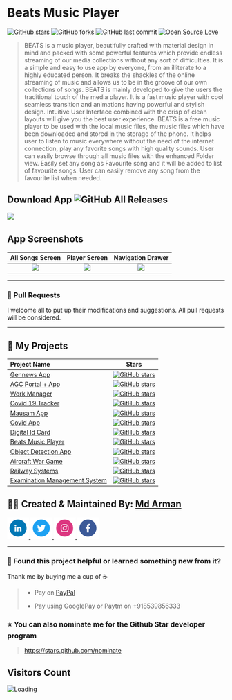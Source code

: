 # Beats Music Player

[![GitHub stars](https://img.shields.io/github/stars/mdarman187/Beats_player?style=social)](https://github.com/login?return_to=%2Fmdarman187%Beats_player) ![GitHub forks](https://img.shields.io/github/forks/mdarman187/Beats_player?style=social) ![GitHub last commit](https://img.shields.io/github/last-commit/mdarman187/Beats_player) [![Open Source Love](https://badges.frapsoft.com/os/v2/open-source.svg?v=103)](https://github.com/mdarman187/Beats_player) 


> BEATS is a music player, beautifully crafted with material design in mind and packed with some powerful features which provide endless streaming of our media
collections without any sort of difficulties. 
> It is a simple and easy to use app by everyone, from an illiterate to a highly educated person. 
> It breaks the shackles of the online streaming of music and allows us to be in the groove of our own collections of songs. 
> BEATS is mainly developed to give the users the traditional touch of the media player. 
> It is a fast music player with cool seamless transition and animations having powerful and stylish design. 
> Intuitive User Interface combined with the crisp of clean layouts will give you the best user experience. 
> BEATS is a free music player to be used with the local music files, the music files which have been downloaded and stored in the storage of the phone. 
> It helps user to listen to music everywhere without the need of the internet connection, play any favorite songs with high quality sounds. 
> User can easily browse through all music files with the enhanced Folder view.
> Easily set any song as Favourite song and it will be added to list of favourite songs. 
> User can easily remove any song from the favourite list when needed.

## Download App ![GitHub All Releases](https://img.shields.io/github/downloads/mdarman187/Beats_player/total?color=green)

<a href="https://github.com/mdarman187/Beats_player/releases/download/v1.0/beats.apk"><img src="https://playerzon.com/asset/download.png" width="200"></img></a>


## App Screenshots

  All Songs Screen                 |   Player Screen        |  Navigation Drawer
:-------------------------:|:-------------------------:|:-------------------------:
![](https://github.com/mdarman187/Beats_player/blob/master/Screenshot_2020-06-03-19-36-55-449_arman.beats.jpg?raw=true)|![](https://github.com/mdarman187/Beats_player/blob/master/Screenshot_2020-06-03-19-36-46-700_arman.beats.jpg?raw=true)|![](https://github.com/mdarman187/Beats_player/blob/master/Screenshot_2020-06-03-19-36-00-379_arman.beats.jpg?raw=true)

---

### 🐧 Pull Requests

I welcome all to put up their modifications and suggestions. All pull requests will be considered. <br>

---

## 📂 My Projects
 Project Name        |Stars        
:-------------------------|-------------------------
[Gennews App](https://github.com/mdarman187/gen_news)| [![GitHub stars](https://img.shields.io/github/stars/mdarman187/gen_news?style=social)](https://github.com/login?return_to=%2Fmdarman187%gen_news)
|[AGC Portal + App](https://github.com/mdarman187/AGC-HACK-HOUR) |[![GitHub stars](https://img.shields.io/github/stars/mdarman187/AGC-HACK-HOUR?style=social)](https://github.com/login?return_to=%2Fmdarman187%AGC-HACK-HOUR)
|[Work Manager](https://github.com/mdarman187/Work-Manager) |[![GitHub stars](https://img.shields.io/github/stars/mdarman187/Work-Manager?style=social)](https://github.com/login?return_to=%2Fmdarman187%Work-Manager)
|[Covid 19 Tracker](https://github.com/mdarman187/Covid-19-Tracker) |[![GitHub stars](https://img.shields.io/github/stars/mdarman187/Covid-19-Tracker?style=social)](https://github.com/login?return_to=%2Fmdarman187%Covid-19-Tracker)
|[Mausam App](https://github.com/mdarman187/Mausam-App) |[![GitHub stars](https://img.shields.io/github/stars/mdarman187/Mausam-App?style=social)](https://github.com/login?return_to=%2Fmdarman187%Mausam-App)
|[Covid App](https://github.com/mdarman187/covid_app) |[![GitHub stars](https://img.shields.io/github/stars/mdarman187/covid_app?style=social)](https://github.com/login?return_to=%2Fmdarman187%covid_app)
|[Digital Id Card](https://github.com/mdarman187/digital-idcard-generator-with-qrcode) |[![GitHub stars](https://img.shields.io/github/stars/mdarman187/digital-idcard-generator-with-qrcode?style=social)](https://github.com/login?return_to=%2Fmdarman187%digital-idcard-generator-with-qrcode)
|[Beats Music Player](https://github.com/mdarman187/Beats_player) |[![GitHub stars](https://img.shields.io/github/stars/mdarman187/Beats_player?style=social)](https://github.com/login?return_to=%2Fmdarman187%Beats_player)
|[Object Detection App](https://github.com/mdarman187/ObjectDetection-using-tensorflowLite_App) |[![GitHub stars](https://img.shields.io/github/stars/mdarman187/ObjectDetection-using-tensorflowLite_App?style=social)](https://github.com/login?return_to=%2Fmdarman187%ObjectDetection-using-tensorflowLite_App)
|[Aircraft War Game](https://github.com/mdarman187/Aircraft_War) |[![GitHub stars](https://img.shields.io/github/stars/mdarman187/Aircraft_War?style=social)](https://github.com/login?return_to=%2Fmdarman187%Aircraft_War)
|[Railway Systems](https://github.com/mdarman187/Railway_Systems) |[![GitHub stars](https://img.shields.io/github/stars/mdarman187/Railway_Systems?style=social)](https://github.com/login?return_to=%2Fmdarman187%Railway_Systems)
|[Examination Management System](https://github.com/mdarman187/Examination_Management_System) |[![GitHub stars](https://img.shields.io/github/stars/mdarman187/Examination_Management_System?style=social)](https://github.com/login?return_to=%2Fmdarman187%Examination_Management_System)

## 👨‍💼 Created & Maintained By: [Md Arman](https://github.com/mdarman187)

<a href="https://linkedin.com/in/mdarman187">
  <img src="https://github.com/aritraroy/social-icons/blob/master/linkedin-icon.png?raw=true" width="50">
</a>
<a href="https://twitter.com/mdarman_187">
  <img src="https://github.com/aritraroy/social-icons/blob/master/twitter-icon.png?raw=true" width="50">
</a>
<a href="https://instagram.com/mdarman_187/">
  <img src="https://github.com/aritraroy/social-icons/blob/master/instagram-icon.png?raw=true" width="50">
</a>
<a href="https://www.facebook.com/mdarman187/">
  <img src="https://github.com/aritraroy/social-icons/blob/master/facebook-icon.png?raw=true" width="50">
</a><br>

---

### 💝 Found this project helpful or learned something new from it?

Thank me by buying me a cup of :coffee:

> * Pay on [PayPal](https://www.paypal.me/mdarman187/)
> 
> * Pay using GooglePay or Paytm on +918539856333

### ⭐ You can also nominate me for the Github Star developer program
> https://stars.github.com/nominate

## Visitors Count

<img align="left" src = "https://profile-counter.glitch.me/Beats_player/count.svg" alt ="Loading">
